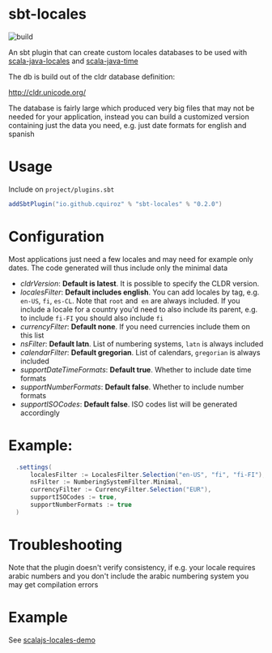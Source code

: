 # sbt-locales

![build](https://github.com/cquiroz/sbt-locales/workflows/build/badge.svg)

An sbt plugin that can create custom locales databases to be used with [scala-java-locales](https://github.com/cquiroz/scala-java-locales)
and [scala-java-time](https://github.com/cquiroz/scala-java-time)

The db is build out of the cldr database definition:

http://cldr.unicode.org/

The database is fairly large which produced very big files that may not be needed for your application,
instead you can build a customized version containing just the data you need, e.g. just date formats
for english and spanish

# Usage

Include on `project/plugins.sbt`

```scala
addSbtPlugin("io.github.cquiroz" % "sbt-locales" % "0.2.0")
```

# Configuration
Most applications just need a few locales and may need for example only dates.
The code generated will thus include only the minimal data

* *cldrVersion*: **Default is latest**. It is possible to specify the CLDR version.
* *localesFilter*: **Default includes english**. You can add locales by tag, e.g.
 `en-US`, `fi`, `es-CL`. Note that `root` and` en` are always included. If you include a
 locale for a country you'd need to also include its parent, e.g. to include `fi-FI` you
 should also include `fi`
* *currencyFilter*: **Default none**. If you need currencies include them on this list
* *nsFilter*: **Default latn**. List of numbering systems, `latn` is always included
* *calendarFilter*: **Default gregorian**. List of calendars, `gregorian` is always included
* *supportDateTimeFormats*: **Default true**. Whether to include date time formats
* *supportNumberFormats*: **Default false**. Whether to include number formats
* *supportISOCodes*: **Default false**. ISO codes list will be generated accordingly

# Example:

```scala
  .settings(
      localesFilter := LocalesFilter.Selection("en-US", "fi", "fi-FI"),
      nsFilter := NumberingSystemFilter.Minimal,
      currencyFilter := CurrencyFilter.Selection("EUR"),
      supportISOCodes := true,
      supportNumberFormats := true
  )
```

# Troubleshooting

Note that the plugin doesn't verify consistency, if e.g. your locale requires arabic
numbers and you don't include the arabic numbering system you may get compilation
errors

# Example

See [scalajs-locales-demo](https://github.com/cquiroz/scalajs-locales-demo)
